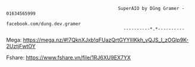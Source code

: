                                               SuperAIO by Dũng Gramer - 01634565999
                                                  facebook.com/dung.dev.gramer
		                                        ----------*.*----------


Mega: https://mega.nz/#!7QknXJxb!qFUazQrtGYYlIlKkh_yQJS_I_zOGIp9K-2UztjFwtOY

Fshare: https://www.fshare.vn/file/1RJ6XU9EX7YX
